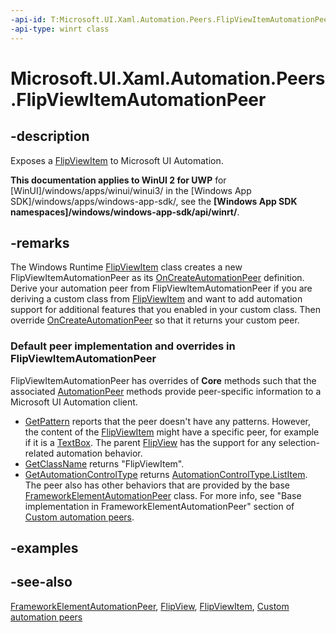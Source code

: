 ```yaml
---
-api-id: T:Microsoft.UI.Xaml.Automation.Peers.FlipViewItemAutomationPeer
-api-type: winrt class
---
```


<!-- Class syntax.
public class FlipViewItemAutomationPeer : Windows.UI.Xaml.Automation.Peers.FrameworkElementAutomationPeer, Windows.UI.Xaml.Automation.Peers.IFlipViewItemAutomationPeer
-->

# Microsoft.UI.Xaml.Automation.Peers.FlipViewItemAutomationPeer

## -description
Exposes a [FlipViewItem](../microsoft.ui.xaml.controls/flipviewitem.md) to Microsoft UI Automation.

**This documentation applies to WinUI 2 for UWP** for [WinUI]/windows/apps/winui/winui3/ in the [Windows App SDK]/windows/apps/windows-app-sdk/, see the **[Windows App SDK namespaces]/windows/windows-app-sdk/api/winrt/**.

## -remarks
The Windows Runtime  [FlipViewItem](../microsoft.ui.xaml.controls/flipviewitem.md) class creates a new FlipViewItemAutomationPeer as its [OnCreateAutomationPeer](../microsoft.ui.xaml/uielement_oncreateautomationpeer_1478162674.md) definition. Derive your automation peer from FlipViewItemAutomationPeer if you are deriving a custom class from [FlipViewItem](../microsoft.ui.xaml.controls/flipviewitem.md) and want to add automation support for additional features that you enabled in your custom class. Then override [OnCreateAutomationPeer](../microsoft.ui.xaml/uielement_oncreateautomationpeer_1478162674.md) so that it returns your custom peer.

### Default peer implementation and overrides in **FlipViewItemAutomationPeer**

FlipViewItemAutomationPeer has overrides of **Core** methods such that the associated [AutomationPeer](automationpeer.md) methods provide peer-specific information to a Microsoft UI Automation client.

+ [GetPattern](automationpeer_getpattern_1700082720.md) reports that the peer doesn't have any patterns. However, the content of the [FlipViewItem](../microsoft.ui.xaml.controls/flipviewitem.md) might have a specific peer, for example if it is a [TextBox](../microsoft.ui.xaml.controls/textbox.md). The parent [FlipView](../microsoft.ui.xaml.controls/flipview.md) has the support for any selection-related automation behavior.
+ [GetClassName](automationpeer_getclassname_614238974.md) returns "FlipViewItem".
+ [GetAutomationControlType](automationpeer_getautomationcontroltype_1156384152.md) returns [AutomationControlType.ListItem](automationcontroltype.md).
The peer also has other behaviors that are provided by the base [FrameworkElementAutomationPeer](frameworkelementautomationpeer.md) class. For more info, see "Base implementation in FrameworkElementAutomationPeer" section of [Custom automation peers](/windows/uwp/accessibility/custom-automation-peers).

## -examples

## -see-also
[FrameworkElementAutomationPeer](frameworkelementautomationpeer.md), [FlipView](../microsoft.ui.xaml.controls/flipview.md), [FlipViewItem](../microsoft.ui.xaml.controls/flipviewitem.md), [Custom automation peers](/windows/uwp/accessibility/custom-automation-peers)
